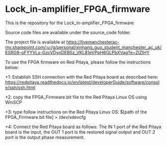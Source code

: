 # Lock_in-amplifier_FPGA_firmware

This is the repository for the Lock_in-amplifier_FPGA_firmware

Source code files are available under the source_code folder.

The project file is available at https://livemanchesterac-my.sharepoint.com/:u:/g/personal/xinhang_guo_student_manchester_ac_uk/ESRG9-oFYYVLs-GzcVDvnDEB5z_VKL81eVPpH6OLPbXVag?e=ZlZIHY

To use the FPGA firmware on Red Pitaya, please follow the instructions below:

+1: Establish SSH connection with the Red Pitaya board as described here: https://redpitaya.readthedocs.io/en/latest/developerGuide/software/console/ssh/ssh.html

+2: copy the FPGA_Firmware.bit file to the Red Pitaya Linux OS using WinSCP

+3: type follow instructions on the Red Pitaya Linux OS: $[path of the FPGA_Firmware.bit file] > /dev/xdevcfg

+4: Connect the Red Pitaya board as follows: The IN 1 port of the Red Pitaya board is the input, the OUT 1 port is the restored signal output and OUT 2 port is the output phase measurement.
